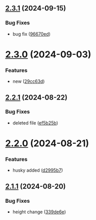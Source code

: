 ## [2.3.1](https://github.com/elobytesoftware/SemVerAuto/compare/v2.3.0...v2.3.1) (2024-09-15)


### Bug Fixes

* bug fix ([96670ed](https://github.com/elobytesoftware/SemVerAuto/commit/96670edab17c2b95aa6e1b36c0ec31ee59bb28ca))



# [2.3.0](https://github.com/elobytesoftware/SemVerAuto/compare/v2.2.1...v2.3.0) (2024-09-03)


### Features

* new ([29cc63d](https://github.com/elobytesoftware/SemVerAuto/commit/29cc63d412c83ff4bf49369dc2c52b14b30fae06))



## [2.2.1](https://github.com/elobytesoftware/SemVerAuto/compare/v2.2.0...v2.2.1) (2024-08-22)


### Bug Fixes

* deleted file ([ef5b25b](https://github.com/elobytesoftware/SemVerAuto/commit/ef5b25b45c65b2123cd1f2a6f83750c10cf078c8))



# [2.2.0](https://github.com/elobytesoftware/SemVerAuto/compare/v2.1.1...v2.2.0) (2024-08-21)


### Features

* husky added ([d2995b7](https://github.com/elobytesoftware/SemVerAuto/commit/d2995b7225508b51176c61a1f66003bc1e27c314))



## [2.1.1](https://github.com/elobytesoftware/SemVerAuto/compare/v2.1.0...v2.1.1) (2024-08-20)


### Bug Fixes

* height change ([339de6e](https://github.com/elobytesoftware/SemVerAuto/commit/339de6eb7c601fde808c84f857208475b1a8388b))



